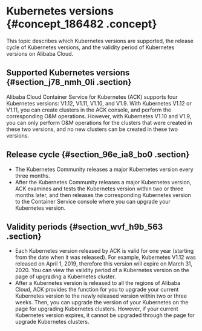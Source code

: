 # Kubernetes versions {#concept_186482 .concept}

This topic describes which Kubernetes versions are supported, the release cycle of Kubernetes versions, and the validity period of Kubernetes versions on Alibaba Cloud.

## Supported Kubernetes versions {#section_j78_nmh_0li .section}

Alibaba Cloud Container Service for Kubernetes \(ACK\) supports four Kubernetes versions: V1.12, V1.11, V1.10, and V1.9. With Kubernetes V1.12 or V1.11, you can create clusters in the ACK console, and perform the corresponding O&M operations. However, with Kubernetes V1.10 and V1.9, you can only perform O&M operations for the clusters that were created in these two versions, and no new clusters can be created in these two versions.

## Release cycle {#section_96e_ia8_bo0 .section}

-   The Kubernetes Community releases a major Kubernetes version every three months.
-   After the Kubernetes Community releases a major Kubernetes version, ACK examines and tests the Kubernetes version within two or three months later, and then releases the corresponding Kubernetes version to the Container Service console where you can upgrade your Kubernetes version.

## Validity periods {#section_wvf_h9b_563 .section}

-   Each Kubernetes version released by ACK is valid for one year \(starting from the date when it was released\). For example, Kubernetes V1.12 was released on April 1, 2019, therefore this version will expire on March 31, 2020. You can view the validity period of a Kubernetes version on the page of upgrading a Kubernetes cluster.
-   After a Kubernetes version is released to all the regions of Alibaba Cloud, ACK provides the function for you to upgrade your current Kubernetes version to the newly released version within two or three weeks. Then, you can upgrade the version of your Kubernetes on the page for upgrading Kubernetes clusters. However, if your current Kubernetes version expires, it cannot be upgraded through the page for upgrade Kubernetes clusters.

